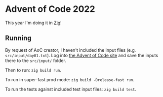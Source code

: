 # Advent of Code 2022

This year I'm doing it in [Zig](https://ziglang.org/)!

## Running

By request of AoC creator, I haven't included the input files (e.g. 
`src/input/day01.txt`). Log into [the Advent of Code 
site](https://adventofcode.com/2022/) and save the inputs there to the 
`src/input/` folder.

Then to run: `zig build run`.

To run in super-fast prod mode: `zig build -Drelease-fast run`.

To run the tests against included test input files: `zig build test`.

